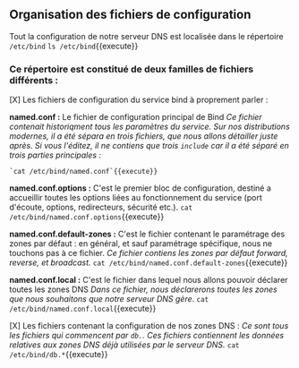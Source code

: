 

## Organisation des fichiers de configuration

Tout la configuration de notre serveur DNS est localisée dans le répertoire `/etc/bind`
`ls /etc/bind`{{execute}}

### Ce répertoire est constitué de deux familles de fichiers différents :
 
[X] Les fichiers de configuration du service bind à proprement parler :

**named.conf :** Le fichier de configuration principal de Bind
*Ce fichier contenait historiqment tous les paramètres du service. Sur nos distributions modernes, il a été sépara en trois fichiers, que nous allons détailler juste après. Si vous l'éditez, il ne contiens que trois `include` car il a été séparé en trois parties principales :*

    `cat /etc/bind/named.conf`{{execute}}

**named.conf.options :** C'est le premier bloc de configuration, destiné a accueillir toutes les options liées au fonctionnement du service (port d'écoute, options, redirecteurs, sécurité etc.).
    `cat /etc/bind/named.conf.options`{{execute}}

**named.conf.default-zones :** C'est le fichier contenant le paramétrage des zones par défaut : en général, et sauf paramétrage spécifique, nous ne touchons pas à ce fichier.
*Ce fichier contiens les zones par défaut forward, reverse, et broadcast.*
    `cat /etc/bind/named.conf.default-zones`{{execute}}

**named.conf.local :** C'est le fichier dans lequel nous allons pouvoir déclarer toutes les zones DNS
*Dans ce fichier, nous déclarerons toutes les zones que nous souhaitons que notre serveur DNS gère*.
    `cat /etc/bind/named.conf.local`{{execute}}


[X] Les fichiers contenant la configuration de nos zones DNS :
*Ce sont tous les fichiers qui commencent par `db.`. Ces fichiers contiennent les données relatives aux zones DNS déjà utilisées par le serveur DNS.*
    `cat /etc/bind/db.*`{{execute}}


